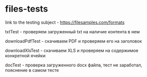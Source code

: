 # files-tests

link to the testing subject - https://filesamples.com/formats

txtTest - проверяем загруженный txt на наличие контента в нем

downloadPdfTest - скачиваем PDF и проверяем его на заголовок

downloadXlsTest - скачиваем XLS и проверяем на содержимое конкретной ячейки

docTest - проверка загруженного docx файла, тест не заработал, пояснение в самом тесте